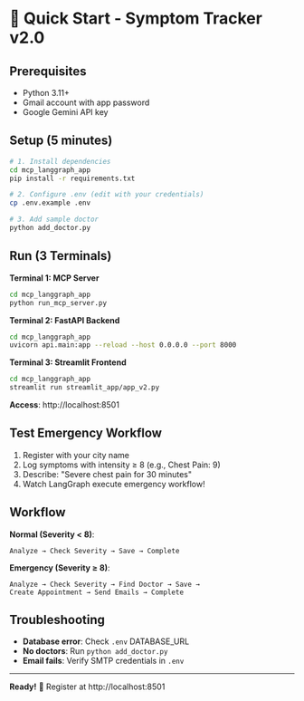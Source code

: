 # 🚀 Quick Start - Symptom Tracker v2.0

## Prerequisites
- Python 3.11+
- Gmail account with app password
- Google Gemini API key

## Setup (5 minutes)

```bash
# 1. Install dependencies
cd mcp_langgraph_app
pip install -r requirements.txt

# 2. Configure .env (edit with your credentials)
cp .env.example .env

# 3. Add sample doctor
python add_doctor.py
```

## Run (3 Terminals)

**Terminal 1: MCP Server**
```bash
cd mcp_langgraph_app
python run_mcp_server.py
```

**Terminal 2: FastAPI Backend**
```bash
cd mcp_langgraph_app
uvicorn api.main:app --reload --host 0.0.0.0 --port 8000
```

**Terminal 3: Streamlit Frontend**
```bash
cd mcp_langgraph_app
streamlit run streamlit_app/app_v2.py
```

**Access**: http://localhost:8501

## Test Emergency Workflow

1. Register with your city name
2. Log symptoms with intensity ≥ 8 (e.g., Chest Pain: 9)
3. Describe: "Severe chest pain for 30 minutes"
4. Watch LangGraph execute emergency workflow!

## Workflow

**Normal (Severity < 8)**:
```
Analyze → Check Severity → Save → Complete
```

**Emergency (Severity ≥ 8)**:
```
Analyze → Check Severity → Find Doctor → Save → 
Create Appointment → Send Emails → Complete
```

## Troubleshooting

- **Database error**: Check `.env` DATABASE_URL
- **No doctors**: Run `python add_doctor.py`
- **Email fails**: Verify SMTP credentials in `.env`

---

**Ready!** 🎉 Register at http://localhost:8501
